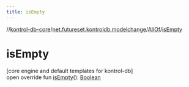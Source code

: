 ```yaml
---
title: isEmpty
---
```

//[kontrol-db-core](../../../index.html)/[net.futureset.kontroldb.modelchange](../index.html)/[AllOf](index.html)/[isEmpty](is-empty.html)



# isEmpty



[core engine and default templates for kontrol-db]\
open override fun [isEmpty](is-empty.html)(): [Boolean](https://kotlinlang.org/api/latest/jvm/stdlib/kotlin/-boolean/index.html)




